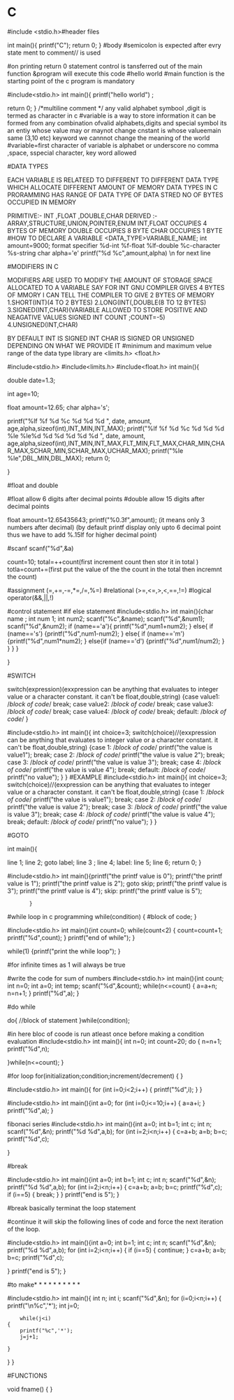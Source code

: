 # C

#include <stdio.h>#header files

int main(){
printf("C");
return 0;
} #body
#semicolon is expected after evry state ment
to comment// is used


#on printing return 0  statement control is tansferred out of the main function &program will execute this code
#hello world
#main function is the starting point of the c program is mandatory




#include<stdio.h>
int main(){
   printf("hello world")    ;

return 0;
}
/*multiline comment */
any valid alphabet symbool ,digit is termed as character in c
#variable is a way to store information
it can be formed from any combination ofvalid alphabets,digits and special symbol
its an entiy whose value may or maynot change
cnstant is whose valueemain same (3,10 etc)
keyword we cannnot change the meaning of the world
#variable=first character of variable is alphabet or underscore no comma ,space, sspecial character, key word allowed

#DATA TYPES

EACH VARIABLE IS RELATEED TO DIFFERENT TO DIFFERENT DATA TYPE WHICH ALLOCATE DIFFERENT AMOUNT OF MEMORY 
DATA TYPES IN C PRORAMMING HAS
RANGE OF DATA
TYPE OF DATA STRED
NO OF BYTES OCCUPIED IN MEMORY

PRIMITIVE:-
INT ,FLOAT ,DOUBLE,CHAR
DERIVED :-ARRAY,STRUCTURE,UNION,POINTER,ENUM
INT,FLOAT OCCUPIES 4 BYTES OF MEMORY
DOUBLE OCCUPIES 8 BYTE 
CHAR OCCUPIES 1 BYTE
#HOW TO DECLARE A VARIABLE
<DATA_TYPE>VARIABLE_NAME;
int amount=9000;
format specifier %d-int
%f-float
%lf-double
%c-character
%s-string
char alpha='e'
printf("%d %c",amount,alpha)
\n for next line


#MODIFIERS IN C


MODIFIERS ARE USED TO MODIFY THE AMOUNT OF STORAGE SPACE ALLOCATED TO A VARIABLE
SAY FOR INT GNU COMPILER GIVES 4 BYTES OF MMORY I CAN TELL THE COMPILER TO GIVE 2 BYTES OF MEMORY
1.SHORT(INT)(4 TO 2 BYTES) 2.LONG(INT(,DOUBLE(8 TO 12 BYTES) 3.SIGNED(INT,CHAR)(VARIABLE ALLOWED TO STORE POSITIVE AND NEAGATIVE VALUES SIGNED INT COUNT ;COUNT=-5) 4.UNSIGNED(INT,CHAR)

BY DEFAULT INT IS SIGNED INT
CHAR IS SIGNED OR UNSIGNED DEPENDING ON WHAT WE PROVIDE IT
#minimum and maximum velue range of the data type
library are <limits.h>
<float.h>


#include<stdio.h>
#include<limits.h>
#include<float.h>
int main(){

double date=1.3;

int age=10;

float amount=12.65;
char alpha='s';

printf("%lf %f %d %c %d %d %d ", date, amount, age,alpha,sizeof(int),INT_MIN,INT_MAX);
printf("%lf %f %d %c %d %d %d %le %le%d %d  %d %d %d %d ", date, amount, age,alpha,sizeof(int),INT_MIN,INT_MAX,FLT_MIN,FLT_MAX,CHAR_MIN,CHAR_MAX,SCHAR_MIN,SCHAR_MAX,UCHAR_MAX);
printf("%le %le",DBL_MIN,DBL_MAX);
return 0;

}




#float and double

#float allow 6 digits after decimal points
#double allow 15 digits after decimal points

float amount=12.65435643;
printf("%0.3f",amount);
(it means only 3 numbers after decimal)
(by default printf display only upto 6 decimal point thus we have to add %.15lf for higher decimal point)

#scanf
scanf("%d",&a)

count=10;
total=++count(first increment count then stor it in total )
totla=count+=(first put the value of the the count in the total then incremnt the count)



#assignment (=,+=,-=,*=,/=,%=)
#relational (>=,<=,>,<,==,!=)
#logical operator(&&,||,!)


#control statement
#if else statement
#include<stdio.h>
int main(){char name ;
int num 1;
int num2;
 scanf("%c",&name);
 scanf("%d",&num1);
 scanf("%d",&num2);
 if (name=='a'){
 printf("%d",num1+num2);
 }
 else{ 
    if (name=='s')
    {printf("%d",num1-num2);
    }
    else{
          if (name=='m')
          {printf("%d",num1*num2);
           }
           else{if (name=='d')
               {printf("%d",num1/num2);
               }
         } 
      }
   }   
         
 
 
 
 }



#SWITCH

switch(expression)(exxpression can be anything that evaluates to integer value or a character constant. it can't be float,double,string)
{case value1:
/*block of code*/
break;
case value2:
/*block of code*/
break;
case value3:
/*block of code*/
break;
case value4:
/*block of code*/
break;
default:
/*block of code*/
}


#include<stdio.h>
int main(){
int choice=3;
switch(choice)//(exxpression can be anything that evaluates to integer value or a character constant. it can't be float,double,string)
{case 1:
/*block of code*/
printf("the value is value1");
break;
case 2:
/*block of code*/
printf("the value is value 2");
break;
case 3:
/*block of code*/
printf("the value is value 3");
break;
case 4:
/*block of code*/
printf("the value is value 4");
break;
default:
/*block of code*/
printf("no value");
}
}
#EXAMPLE
#include<stdio.h>
int main(){
int choice=3;
switch(choice)//(exxpression can be anything that evaluates to integer value or a character constant. it can't be float,double,string)
{case 1:
/*block of code*/
printf("the value is value1");
break;
case 2:
/*block of code*/
printf("the value is value 2");
break;
case 3:
/*block of code*/
printf("the value is value 3");
break;
case 4:
/*block of code*/
printf("the value is value 4");
break;
default:
/*block of code*/
printf("no value");
}
}

#GOTO


int main(){

 line 1;
 line 2;
 goto label;
 line 3 ;
 line 4;
 label:
 line 5;
 line 6;
 return 0;
 }



#include<stdio.h>
int main(){printf("the printf value is 0");
printf("the printf value is 1");
printf("the printf value is 2");
goto skip;
printf("the printf value is 3");
printf("the printf value is 4");
skip:
printf("the printf value is 5");

           }



#while loop in c programming
while(condition)
{
#block of code;
}

#include<stdio.h>
int main(){int count=0;
while(count<2)
{
    count=count+1;
    printf("%d",count);
}
printf("end of while");
}



while(1)
{printf("print the while loop");
}

#for infinite times as 1 will always be true 




#write the code for sum of numbers
#include<stdio.h>
int main(){int count;
int n=0;
int a=0;
int temp;
scanf("%d",&count);
while(n<=count)
{
    a=a+n;
     n=n+1;
}
printf("%d",a);
}


#do while


do{
//block of statement
}while(condition);

#in here bloc of coode is run atleast once before making a condition evaluation 
#include<stdio.h>
int main(){
int n=0;
int count=20;
do
{
    n=n+1;
    printf("\%d",n);


}while(n<=count);
}


#for loop
for(initialization;condition;increment/decrement)
{
}

#include<stdio.h>
int main(){
for (int i=0;i<2;i++)
{
    printf("%d",i);
}
}

#include<stdio.h>
int main(){int a=0;
for (int i=0;i<=10;i++)
{    a=a+i;
}
 printf("%d",a);
}


fibonaci series
#include<stdio.h>
int main(){int a=0;
int b=1;
int c;
int n;
scanf("%d",&n);
printf("%d %d",a,b);
for (int i=2;i<n;i++)
 {
         c=a+b;
         a=b;
         b=c;
         printf("%d",c);

 }


#break


#include<stdio.h>
int main(){int a=0;
int b=1;
int c;
int n;
scanf("%d",&n);
printf("%d %d",a,b);
for (int i=2;i<n;i++)
 {
         c=a+b;
         a=b;
         b=c;
         printf("%d",c);
      if (i==5)
      {
          break;
      }
 }
printf("end is 5");
}

#break basically terminat the loop statement

#continue it will skip the following lines of code and force the next iteration of the loop.

#include<stdio.h>
int main(){int a=0;
int b=1;
int c;
int n;
scanf("%d",&n);
printf("%d %d",a,b);
for (int i=2;i<n;i++)
 { if (i==5)
      {
          continue;
      }
         c=a+b;
         a=b;
         b=c;
         printf("%d",c);

 }
printf("end is 5");
}

#to make*
        * *
        * * *
        * * * *
        
#include<stdio.h>
int main(){
int n;
int i;
scanf("%d",&n);
for (i=0;i<n;i++)
  {
      printf("\n%c",'*');
      int j=0;

        while(j<i)
    {
        printf("%c",'*');
        j=j+1;

    }
}
}        


#FUNCTIONS


void fname()
{
}
